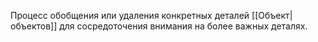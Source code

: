 Процесс обобщения или удаления конкретных деталей [[Объект|объектов]] для сосредоточения внимания на более важных деталях.